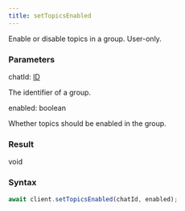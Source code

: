 ```yaml
---
title: setTopicsEnabled
---
```


Enable or disable topics in a group. User-only.


### Parameters 

<div class="flex flex-col gap-3"><div><div class="font-mono" id="p_chatId" data-anchor><span class="font-bold">chatId</span><span class="opacity-50">:</span> <a href="/gh/types/id"  >ID</a></div><div class="pl-3"><div class="no-margin">

The identifier of a group.

</div></div></div><div><div class="font-mono" id="p_enabled" data-anchor><span class="font-bold">enabled</span><span class="opacity-50">:</span> <span>boolean</span></div><div class="pl-3"><div class="no-margin">

Whether topics should be enabled in the group.

</div></div></div></div>

### Result 

<div class="font-mono"><span>void</span></div>

### Syntax

```ts
await client.setTopicsEnabled(chatId, enabled);
```



